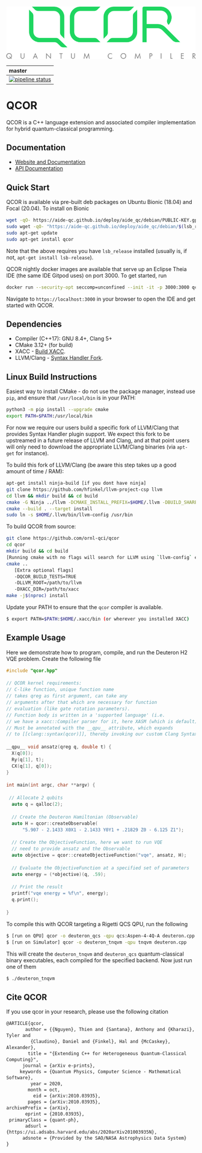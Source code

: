 ![qcor](docs/assets/qcor_full_logo.svg)

| master | 
|:-------|
| [![pipeline status](https://code.ornl.gov/qci/qcor/badges/master/pipeline.svg)](https://code.ornl.gov/qci/qcor/commits/master) |

# QCOR

QCOR is a C++ language extension and associated compiler implementation
for hybrid quantum-classical programming.


Documentation
-------------

* [Website and Documentation](https://qcor.readthedocs.io)
* [API Documentation](https://ornl-qci.github.io/qcor-api-docs/)

Quick Start
-----------
QCOR is available via pre-built deb packages on Ubuntu Bionic (18.04) and Focal (20.04). To install on Bionic
```bash
wget -qO- https://aide-qc.github.io/deploy/aide_qc/debian/PUBLIC-KEY.gpg | sudo apt-key add -
sudo wget -qO- "https://aide-qc.github.io/deploy/aide_qc/debian/$(lsb_release -cs)/aide-qc.list" > /etc/apt/sources.list.d/aide-qc.list
sudo apt-get update
sudo apt-get install qcor
```
Note that the above requires you have `lsb_release` installed (usually is, if not, `apt-get install lsb-release`).

QCOR nightly docker images are available that serve up an Eclipse Theia IDE (the same IDE Gitpod uses) on port 3000. To get started, run 
```bash
docker run --security-opt seccomp=unconfined --init -it -p 3000:3000 qcor/qcor
```
Navigate to ``https://localhost:3000`` in your browser to open the IDE and get started with QCOR. 

## Dependencies
- Compiler (C++17): GNU 8.4+, Clang 5+
- CMake 3.12+ (for build)
- XACC - [Build XACC](https://xacc.readthedocs.io/en/latest/install.html#building-xacc).
- LLVM/Clang - [Syntax Handler Fork](https://github.com/hfinkel/llvm-project-csp).

## Linux Build Instructions
Easiest way to install CMake - do not use the package manager,
instead use `pip`, and ensure that `/usr/local/bin` is in your PATH:
```bash
python3 -m pip install --upgrade cmake
export PATH=$PATH:/usr/local/bin
```

For now we require our users build a specific fork of LLVM/Clang that 
provides Syntax Handler plugin support. We expect this fork to be upstreamed 
in a future release of LLVM and Clang, and at that point users will only 
need to download the appropriate LLVM/Clang binaries (via `apt-get` for instance).

To build this fork of LLVM/Clang (be aware this step takes up a good amount of time / RAM):
```bash
apt-get install ninja-build [if you dont have ninja]
git clone https://github.com/hfinkel/llvm-project-csp llvm
cd llvm && mkdir build && cd build
cmake -G Ninja ../llvm -DCMAKE_INSTALL_PREFIX=$HOME/.llvm -DBUILD_SHARED_LIBS=TRUE -DCMAKE_BUILD_TYPE=Release -DLLVM_TARGETS_TO_BUILD="X86" -DLLVM_ENABLE_DUMP=ON -DLLVM_ENABLE_PROJECTS=clang
cmake --build . --target install
sudo ln -s $HOME/.llvm/bin/llvm-config /usr/bin
```

To build QCOR from source:
``` bash
git clone https://github.com/ornl-qci/qcor
cd qcor
mkdir build && cd build
[Running cmake with no flags will search for LLVM using `llvm-config` executable in your PATH and XACC in $HOME/.xacc]
cmake .. 
   [Extra optional flags] 
   -DQCOR_BUILD_TESTS=TRUE
   -DLLVM_ROOT=/path/to/llvm
   -DXACC_DIR=/path/to/xacc
make -j$(nproc) install
```
Update your PATH to ensure that the ```qcor``` compiler is available.
```bash
$ export PATH=$PATH:$HOME/.xacc/bin (or wherever you installed XACC)
```

## Example Usage

Here we demonstrate how to program, compile, and run the Deuteron H2 VQE problem. Create
the following file

```cpp
#include "qcor.hpp"

// QCOR kernel requirements:
// C-like function, unique function name
// takes qreg as first argument, can take any 
// arguments after that which are necessary for function 
// evaluation (like gate rotation parameters). 
// Function body is written in a 'supported language' (i.e. 
// we have a xacc::Compiler parser for it, here XASM (which is default))
// Must be annotated with the __qpu__ attribute, which expands 
// to [[clang::syntax(qcor)]], thereby invoking our custom Clang SyntaxHandler.

__qpu__ void ansatz(qreg q, double t) {
  X(q[0]);
  Ry(q[1], t);
  CX(q[1], q[0]);
}

int main(int argc, char **argv) {

 // Allocate 2 qubits
  auto q = qalloc(2);

  // Create the Deuteron Hamiltonian (Observable)
  auto H = qcor::createObservable(
      "5.907 - 2.1433 X0X1 - 2.1433 Y0Y1 + .21829 Z0 - 6.125 Z1");

  // Create the ObjectiveFunction, here we want to run VQE
  // need to provide ansatz and the Observable
  auto objective = qcor::createObjectiveFunction("vqe", ansatz, H);

  // Evaluate the ObjectiveFunction at a specified set of parameters
  auto energy = (*objective)(q, .59);

  // Print the result
  printf("vqe energy = %f\n", energy);
  q.print();

}
```
To compile this with QCOR targeting a Rigetti QCS QPU, run the following

```bash
$ [run on QPU] qcor -o deuteron_qcs -qpu qcs:Aspen-4-4Q-A deuteron.cpp
$ [run on Simulator] qcor -o deuteron_tnqvm -qpu tnqvm deuteron.cpp
```
This will create the ```deuteron_tnqvm``` and ```deuteron_qcs``` quantum-classical binary executables, 
each compiled for the specified backend. Now just run one of them
```bash
$ ./deuteron_tnqvm
```

## Cite QCOR 
If you use qcor in your research, please use the following citation 
```
@ARTICLE{qcor,
       author = {{Nguyen}, Thien and {Santana}, Anthony and {Kharazi}, Tyler and
         {Claudino}, Daniel and {Finkel}, Hal and {McCaskey}, Alexander},
        title = "{Extending C++ for Heterogeneous Quantum-Classical Computing}",
      journal = {arXiv e-prints},
     keywords = {Quantum Physics, Computer Science - Mathematical Software},
         year = 2020,
        month = oct,
          eid = {arXiv:2010.03935},
        pages = {arXiv:2010.03935},
archivePrefix = {arXiv},
       eprint = {2010.03935},
 primaryClass = {quant-ph},
       adsurl = {https://ui.adsabs.harvard.edu/abs/2020arXiv201003935N},
      adsnote = {Provided by the SAO/NASA Astrophysics Data System}
}
```